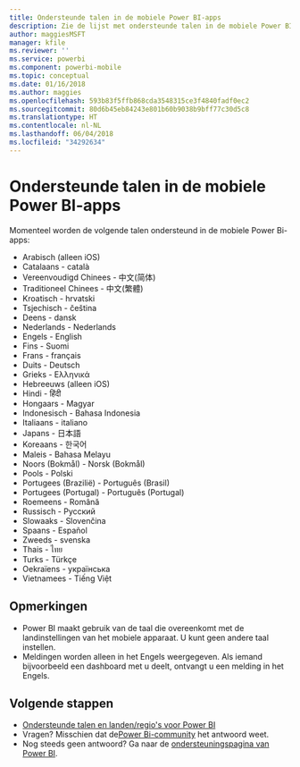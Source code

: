 ```yaml
---
title: Ondersteunde talen in de mobiele Power BI-apps
description: Zie de lijst met ondersteunde talen in de mobiele Power BI-apps.
author: maggiesMSFT
manager: kfile
ms.reviewer: ''
ms.service: powerbi
ms.component: powerbi-mobile
ms.topic: conceptual
ms.date: 01/16/2018
ms.author: maggies
ms.openlocfilehash: 593b83f5ffb868cda3548315ce3f4840fadf0ec2
ms.sourcegitcommit: 80d6b45eb84243e801b60b9038b9bff77c30d5c8
ms.translationtype: HT
ms.contentlocale: nl-NL
ms.lasthandoff: 06/04/2018
ms.locfileid: "34292634"
---
```

# <a name="supported-languages-in-the-power-bi-mobile-apps"></a>Ondersteunde talen in de mobiele Power BI-apps
Momenteel worden de volgende talen ondersteund in de mobiele Power Bi-apps:

* Arabisch (alleen iOS)
* Catalaans - català
* Vereenvoudigd Chinees - 中文(简体)
* Traditioneel Chinees - 中文(繁體)
* Kroatisch - hrvatski
* Tsjechisch - čeština
* Deens - dansk
* Nederlands - Nederlands
* Engels - English
* Fins - Suomi
* Frans - français
* Duits - Deutsch
* Grieks - Ελληνικά
* Hebreeuws (alleen iOS)
* Hindi - हिंदी
* Hongaars - Magyar
* Indonesisch - Bahasa Indonesia
* Italiaans - italiano
* Japans - 日本語
* Koreaans - 한국어
* Maleis - Bahasa Melayu
* Noors (Bokmål) - Norsk (Bokmål)
* Pools - Polski
* Portugees (Brazilië) - Português (Brasil)
* Portugees (Portugal) - Português (Portugal)
* Roemeens - Română
* Russisch - Русский
* Slowaaks - Slovenčina
* Spaans - Español
* Zweeds - svenska
* Thais - ไทย
* Turks - Türkçe
* Oekraïens - українська
* Vietnamees - Tiếng Việt

## <a name="notes"></a>Opmerkingen
* Power BI maakt gebruik van de taal die overeenkomt met de landinstellingen van het mobiele apparaat. U kunt geen andere taal instellen.
* Meldingen worden alleen in het Engels weergegeven. Als iemand bijvoorbeeld een dashboard met u deelt, ontvangt u een melding in het Engels. 

## <a name="next-steps"></a>Volgende stappen
* [Ondersteunde talen en landen/regio's voor Power BI](supported-languages-countries-regions.md)
* Vragen? Misschien dat de[Power Bi-community](http://community.powerbi.com/) het antwoord weet.
* Nog steeds geen antwoord? Ga naar de [ondersteuningspagina van Power BI](https://powerbi.microsoft.com/support/).

